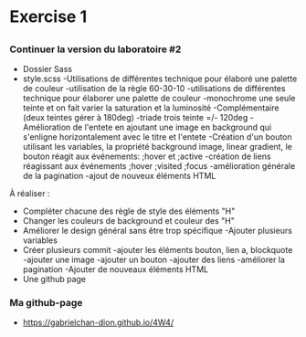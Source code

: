 # Exercise 1
## 


### Continuer la version du laboratoire #2
- Dossier Sass
- style.scss
-Utilisations de différentes technique pour élaboré une palette de couleur
-utilisation de la règle 60-30-10
-utilisations de différentes technique pour élaborer une palette de couleur
-monochrome une seule teinte et on fait varier la saturation et la luminosité
-Complémentaire (deux teintes gérer à 180deg)
-triade trois teinte =/- 120deg
-Amélioration de l'entete en ajoutant une image en background qui s'enligne horizontalement avec le titre et l'entete
-Création d'un bouton utilisant les variables, la propriété background image, linear gradient, le bouton réagit aux événements: ;hover et ;active
-création de liens réagissant aux événements ;hover ;visited ;focus
-amélioration générale de la pagination
-ajout de nouveux éléments HTML

À réaliser :
- Compléter chacune des règle de style des éléments "H"
- Changer les couleurs de background et couleur des "H"
- Améliorer le design général sans être trop spécifique
-Ajouter plusieurs variables
- Créer plusieurs commit
-ajouter les éléments bouton, lien a, blockquote
-ajouter une image
-ajouter un bouton
-ajouter des liens
-améliorer la pagination
-Ajouter de nouveaux éléments HTML
- Une github page

### Ma github-page
- https://gabrielchan-dion.github.io/4W4/
